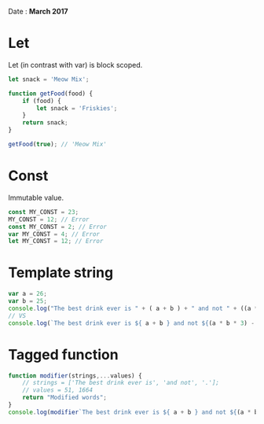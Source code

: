 Date : __March 2017__

# Let

Let (in contrast with var) is block scoped.
```js
let snack = 'Meow Mix';

function getFood(food) {
    if (food) {
        let snack = 'Friskies';
    }
    return snack;
}

getFood(true); // 'Meow Mix'
```

# Const

Immutable value.
```js
const MY_CONST = 23;
MY_CONST = 12; // Error
const MY_CONST = 2; // Error
var MY_CONST = 4; // Error
let MY_CONST = 12; // Error
```

# Template string

```js
var a = 26;
var b = 25;
console.log("The best drink ever is " + ( a + b ) + " and not " + ((a * b * 3) - 286) + ".");
// VS
console.log(`The best drink ever is ${ a + b } and not ${(a * b * 3) - 286}.`);
```

# Tagged function

```js
function modifier(strings,...values) {
    // strings = ['The best drink ever is', 'and not', '.'];
    // values = 51, 1664
    return "Modified words";
}
console.log(modifier`The best drink ever is ${ a + b } and not ${(a * b * 3) - 286}.`);
```
